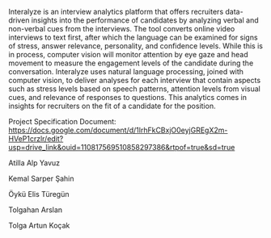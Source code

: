 Interalyze is an interview analytics platform that offers recruiters data-driven insights into the performance of candidates by analyzing verbal and non-verbal cues from the interviews. The tool converts online video interviews to text first, after which the language can be examined for signs of stress, answer relevance, personality, and confidence levels. While this is in process, computer vision will monitor attention by eye gaze and head movement to measure the engagement levels of the candidate during the conversation. Interalyze uses natural language processing, joined with computer vision, to deliver analyses for each interview that contain aspects such as stress levels based on speech patterns, attention levels from visual cues, and relevance of responses to questions. This analytics comes in insights for recruiters on the fit of a candidate for the position.

Project Specification Document: https://docs.google.com/document/d/1lrhFkCBxjO0eyjGREgX2m-HVeP1crzlr/edit?usp=drive_link&ouid=110817569510858297386&rtpof=true&sd=true


  Atilla Alp Yavuz
  
  Kemal Sarper Şahin
  
  Öykü Elis Türegün
  
  Tolgahan Arslan
  
  Tolga Artun Koçak

